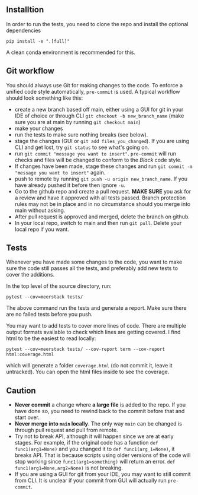 ## Installtion
In order to run the tests, you need to clone the repo and install the optional dependencies
```
pip install -e ".[full]"
```

A clean conda environment is recommended for this.

## Git workflow
You should always use Git for making changes to the code. To enforce a unified code style automatically, `pre-commit` is used. A typical workflow should look something like this:
- create a new branch based off main, either using a GUI for git in your IDE of choice or through CLI `git checkout -b new_branch_name` (make sure you are at main by running `git checkout main`)
- make your changes
- run the tests to make sure nothing breaks (see below).
- stage the changes (GUI or `git add files_you_changed`). If you are using CLI and get lost, try `git status` to see what's going on.
- run `git commit "message you want to insert"`. `pre-commit` will run checks and files will be changed to conform to the *Black* code style.
- If changes have been made, stage these changes and run `git commit -m "message you want to insert"` again.
- push to remote by running `git push -u origin new_branch_name`. If you have already pushed it before then ignore `-u`.
- Go to the github repo and create a pull request. **MAKE SURE** you ask for a review and have it approved with all tests passed. Branch protection rules may not be in place and in no circumstance should you merge into main without asking.
- After pull request is approved and merged, delete the branch on github.
- In your local repo, switch to main and then run `git pull`. Delete your local repo if you want.

## Tests
Whenever you have made some changes to the code, you want to make sure the code still passes all the tests, and preferably add new tests to cover the additions.

In the top level of the source directory, run:
```
pytest --cov=meerstack tests/
```

The above command run the tests and generate a report. Make sure there are no failed tests before you push.

You may want to add tests to cover more lines of code. There are multiple output formats available to check which lines are getting covered. I find html to be the easiest to read locally:
```
pytest --cov=meerstack tests/ --cov-report term --cov-report html:coverage.html
```
which will generate a folder `coverage.html` (do not commit it, leave it untracked). You can open the html files inside to see the coverage.

## Caution
- **Never commit** a change where **a large file** is added to the repo. If you have done so, you need to rewind back to the commit before that and start over.
- **Never merge into `main` locally**. The only way `main` can be changed is through pull request and pull from remote.
- Try not to break API, although it will happen since we are at early stages. For example, if the original code has a function `def func1(arg1=None)` and you changed it to `def func1(arg_1=None)`, it breaks API. That is because scripts using older versions of the code will stop working since `func1(arg1=something)` will return an error. `def func1(arg1=None,arg2=None)` is not breaking.
- If you are using a GUI for git from your IDE, you may want to still commit from CLI. It is unclear if your commit from GUI will actually run `pre-commit`.
